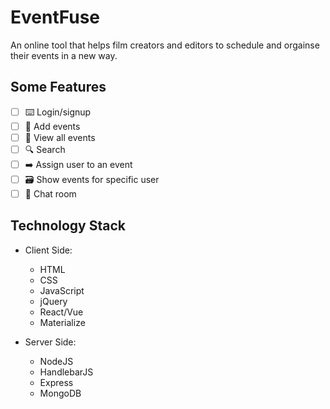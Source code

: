 # EventFuse
An online tool that helps film creators and editors to schedule and orgainse their events in a new way.

## Some Features

* [ ] ⌨️ Login/signup
* [ ] 📝 Add events
* [ ] 🙈 View all events
* [ ] 🔍 Search
* [ ] ➡️ Assign user to an event 
* [ ] 🗃 Show events for specific user
* [ ] 💬 Chat room

## Technology Stack

* Client Side:
  * HTML
  * CSS
  * JavaScript
  * jQuery
  * React/Vue
  * Materialize
    
* Server Side:
  * NodeJS
  * HandlebarJS
  * Express
  * MongoDB

